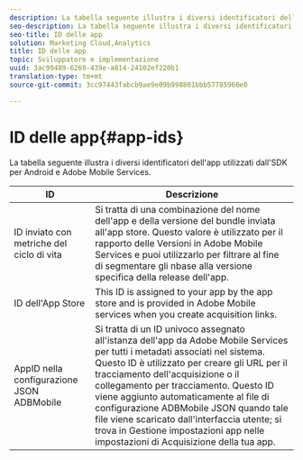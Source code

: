```yaml
---
description: La tabella seguente illustra i diversi identificatori dell'app utilizzati dall'SDK per Android e Adobe Mobile Services.
seo-description: La tabella seguente illustra i diversi identificatori dell'app utilizzati dall'SDK per Android e Adobe Mobile Services.
seo-title: ID delle app
solution: Marketing Cloud,Analytics
title: ID delle app
topic: Sviluppatore e implementazione
uuid: 3ac99489-6269-439e-a814-24102ef220b1
translation-type: tm+mt
source-git-commit: 3cc97443fabcb9ae9e09b998801bbb57785960e0

---
```



# ID delle app{#app-ids}

La tabella seguente illustra i diversi identificatori dell'app utilizzati dall'SDK per Android e Adobe Mobile Services.

| ID | Descrizione |
|--- |--- |
| ID inviato con metriche del ciclo di vita | Si tratta di una combinazione del nome dell'app e della versione del bundle inviata all'app store. Questo valore è utilizzato per il rapporto delle Versioni in Adobe Mobile Services e puoi utilizzarlo per filtrare al fine di segmentare gli nbase alla versione specifica della release dell'app. |
| ID dell'App Store | This ID is assigned to your app by the app store and is provided in Adobe Mobile services when you create acquisition links. |
| AppID nella configurazione JSON ADBMobile | Si tratta di un ID univoco assegnato all'istanza dell'app da Adobe Mobile Services per tutti i metadati associati nel sistema. Questo ID è utilizzato per creare gli URL per il tracciamento dell'acquisizione o il collegamento per tracciamento. Questo ID viene aggiunto automaticamente al file di configurazione ADBMobile JSON quando tale file viene scaricato dall'interfaccia utente; si trova in Gestione impostazioni app nelle impostazioni di Acquisizione della tua app. |